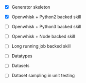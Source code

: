 
 - [x] Generator skeleton
 - [x] Openwhisk + Python2 backed skill
 - [ ] Openwhisk + Python3 backed skill
 - [ ] Openwhisk + Node backed skill
 - [ ] Long running job backed skill
 - [ ] Datatypes
 - [ ] Datasets
 - [ ] Dataset sampling in unit testing
 
